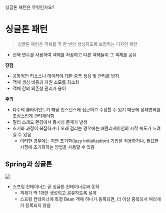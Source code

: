싱글톤 패턴은 무엇인가요?

# 싱글톤 패턴

> 싱글톤 패턴은 객체를 딱 한 번만 생성하도록 보장하는 디자인 패턴

- 전역 변수를 사용하여 객체를 저장하고 다른 객체들이 그 객체를 공유

**장점**

- 공통적인 리소스나 데이터에 대한 중복 생성 및 관리를 방지
- 객체 생성 비용과 자원 소모를 최소화
- 객체 간의 의존성 관리가 용이

**주의**

- 다수의 클라이언트가 해당 인스턴스에 접근하고 수정할 수 있기 때문에 상태변화를 조심스럽게 관리해야함
- 멀티 스레드 환경에서 동시성 문제가 발생
- 초기화 과정이 복잡하거나 오래 걸리는 경우에는 애플리케이션의 시작 속도가 느려질 수 있음
  - 이러한 경우에는 지연 초기화(lazy initialization) 기법을 적용하거나, 필요한 시점에 초기화하는 방법을 사용할 수 있음

## Spring과 싱글톤

![](https://velog.velcdn.com/images/eoveol/post/24d7e926-b93b-4c9f-a9a4-ddec77936b3d/image.png)

- 스프링 컨테이너는 곧 싱글톤 컨테이너로써 동작
  - 객체가 딱 1개만 생성되고 공유하도록 설계
  - 스프링 컨테이너에 특정 Bean 객체 하나가 등록되면, 더 이상 중복되서 여러개가 등록되지 않음
